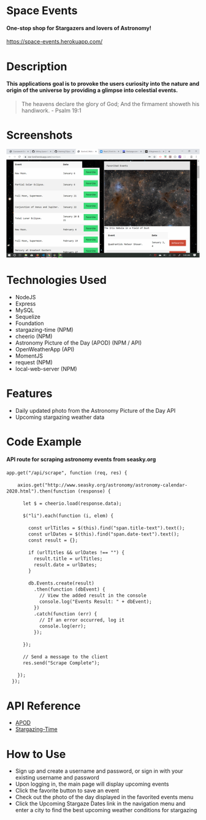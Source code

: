 # Space Events

#### One-stop shop for Stargazers and lovers of Astronomy!

https://space-events.herokuapp.com/

# Description

#### This applications goal is to provoke the users curiosity into the nature and origin of the universe by providing a glimpse into celestial events.

> The heavens declare the glory of God; And the firmament showeth his handiwork. - Psalm 19:1

# Screenshots

![Main Page](/public/assets/images/Screenshot.png)

# Technologies Used
* NodeJS
* Express
* MySQL
* Sequelize
* Foundation
* stargazing-time (NPM)
* cheerio (NPM)
* Astronomy Picture of the Day (APOD) (NPM / API)
* OpenWeatherApp (API)
* MomentJS
* request (NPM)
* local-web-server (NPM)

# Features

* Daily updated photo from the Astronomy Picture of the Day API
* Upcoming stargazing weather data

# Code Example

#### API route for scraping astronomy events from seasky.org
```
app.get("/api/scrape", function (req, res) {

    axios.get("http://www.seasky.org/astronomy/astronomy-calendar-2020.html").then(function (response) {

      let $ = cheerio.load(response.data);

      $("li").each(function (i, elem) {

        const urlTitles = $(this).find("span.title-text").text();
        const urlDates = $(this).find("span.date-text").text();
        const result = {};

        if (urlTitles && urlDates !== "") {
          result.title = urlTitles;
          result.date = urlDates;
        }

        db.Events.create(result)
          .then(function (dbEvent) {
            // View the added result in the console
            console.log("Events Result: " + dbEvent);
          })
          .catch(function (err) {
            // If an error occurred, log it
            console.log(err);
          });

      });

      // Send a message to the client
      res.send("Scrape Complete");

    });
  });
  ```
  
  # API Reference
  
  * [APOD](https://www.npmjs.com/package/apod-nasa)
  * [Stargazing-Time](https://www.npmjs.com/package/stargazing-time)
  
  # How to Use
  
  * Sign up and create a username and password, or sign in with your existing username and password 
  * Upon logging in, the main page will display upcoming events
  * Click the favorite button to save an event
  * Check out the photo of the day displayed in the favorited events menu
  * Click the Upcoming Stargaze Dates link in the navigation menu and enter a city to find the best upcoming weather conditions for stargazing
